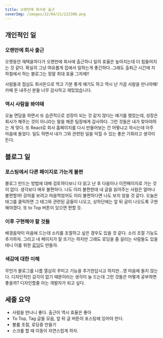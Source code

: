 ```yaml
---
title: 오랜만에 회사로 출근
coverImg: /images/22/04/21/222308.png
---
```


## 개인적인 일

### 오랜만에 회사 출근

오랫동안 재택을하다가 오랜만에 회사에 출근하니 일의 효율은 높아지는데 더 힘들어지는 것 같다. 확실히 그냥 여유롭게 집에서 일하는게 좋긴하다..그래도 출퇴근 시간에 지하철에서 하는 블로그는 정말 최대 효율 그자체!!

사람들과 점심도 회사돈으로 먹고 기분 좋게 얘기도 하고 역시 난 가끔 사람을 만나야해! 카페 돈 내주신 분들 너무 감사하고 재밌었습니다.

### 역시 사람을 봐야돼

오늘 면담을 하면서 또 습관적으로 성장이 되는 것 같지 않다는 얘기를 했었는데, 성장은 회사가 해주는 것이 아니라는 말을 해준 팀장에게 감사하다. 그런 것들은 내가 찾아야하는 게 맞다. 또 React로 회사 홈페이지를 다시 만들어보는 건 어떻냐고 하시는데 아주 마음에 들었다. 일도 하면서 내가 그와 관련된 일을 익힐 수 있는 좋은 기회라고 생각이 든다.

## 블로그 일

### 포스팅에서 다른 페이지로 가는게 불편

블로그 만드는 방법에 대해 검토하다보니 다 읽고 난 후 다음이나 이전페이지로 가는 것이 없다. 생각보다 매우 불편하다. 나도 이리 불편한데 내 글을 읽어주는 사람은 얼마나 불편할까! 강의를 보려고 마음먹었어도 이리 불편하다면 나도 보지 않을 것 같다. 오늘은 태그를 클릭하면 그 태그와 관련된 글들이 나오고, 상하단에는 앞 뒤 글이 나오도록 구현해야겠다. 또 to Top 버튼이 있으면 편할 듯.

### 이후 구현해야 할 것들

배경음악이 마음에 드는데 소리를 조절하고 싶은 경우도 있을 것 같다. 소리 조절 기능도 추가하자. 그리고 내 페이지가 잘 뜨기는 하지만 그래도 로딩을 좀 걸리는 사람들도 있을테니 이를 위한 [로딩](https://nuxtjs.org/docs/features/loading)도 만들자.

### 색감에 대한 이해

무언가 블로그를 나름 열심히 꾸미고 기능을 추가한답시고 하지만...영 마음에 들지 않는다. 디자인적인 감각이 없기 때문이라는 생각이 늘 드는데 그런 것들은 어떻게 공부하면 좋을까? 디자인할줄 아는 개발자가 되고 싶다.

## 세줄 요약

- 사람을 만나니 좋다. 출근이 역시 효율은 좋아
- To Top, Tag 글들 모음, 앞 뒤 글 버튼이 포스팅에 있어야 한다.
- 볼륨 조절, 로딩중 만들기
- 스크롤 할 때 이동이 자연스럽게 하자.
